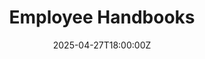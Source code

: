 ---
title: Employee Handbooks
linkTitle: Employee Handbooks
date: '2025-04-27T18:00:00Z'
weight: 1
description: Company handbook is in draft status, verified, and owned by Ryan Laird,
  with low priority and internal visibility. Guidelines for social media are also
  included.
draft: false
ref: employee-handbooks
---